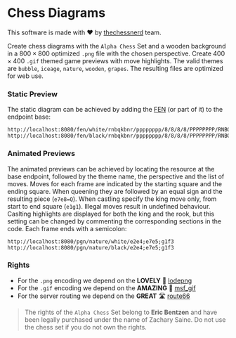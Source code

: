 
# Chess Diagrams

This software is made with ❤️ by
[thechessnerd](https://www.instagram.com/thechessnerd/) team.

Create chess diagrams with the `Alpha Chess` Set and a wooden background
in a $800\times800$ optimized `.png` file with the chosen perspective.
Create $400\times400$ `.gif` themed game previews with move highlights.
The valid themes are `bubble`, `iceage`, `nature`, `wooden`, `grapes`.
The resulting files are optimized for web use.

### Static Preview

The static diagram can be achieved by adding the
[FEN](https://en.wikipedia.org/wiki/Forsyth%E2%80%93Edwards_Notation)
(or part of it) to the endpoint base:

```
http://localhost:8080/fen/white/rnbqkbnr/pppppppp/8/8/8/8/PPPPPPPP/RNBQKBNR
http://localhost:8080/fen/black/rnbqkbnr/pppppppp/8/8/8/8/PPPPPPPP/RNBQKBNR
```

### Animated Previews

The animated previews can be achieved by locating the resource at the base
endpoint, followed by the theme name, the perspective and the list of moves.
Moves for each frame are indicated by the starting square and the ending
square. When queening they are followed by an equal sign and the resulting
piece (`e7e8=Q`). When castling specify the king move only, from start to
end square (`e1g1`). Illegal moves result in undefined behaviour. Caslting
highlights are displayed for both the king and the rook, but this setting can
be changed by commenting the corresponding sections in the code.
Each frame ends with a semicolon:

```
http://localhost:8080/pgn/nature/white/e2e4;e7e5;g1f3
http://localhost:8080/pgn/nature/black/e2e4;e7e5;g1f3
```

### Rights

- For the `.png` encoding we depend on the **LOVELY** 🤎
[lodepng](https://github.com/lvandeve/lodepng)
- For the `.gif` encoding we depend on the **AMAZING** 💜
[msf_gif](https://github.com/notnullnotvoid/msf_gif)
- For the server routing we depend on the **GREAT** 🛣️
[route66](https://github.com/r-lyeh-archived/route66)

> The rights of the `Alpha Chess` Set belong to **Eric Bentzen** and have been
legally purchased under the name of Zachary Saine. Do not use the chess set
if you do not own the rights.
